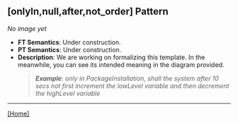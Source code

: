 ## [onlyIn,null,after,not_order] Pattern
_No image yet_
 * **FT Semantics**: Under construction.
 * **PT Semantics**: Under construction.
 * **Description**: We are working on formalizing this template. In the meanwhile, you can see its intended meaning in the diagram provided.
   > **_Example_**: _only in PackageInstallation,   shall the system  after 10 secs not first  increment the lowLevel variable and then  decrement the highLevel variable_   
***
[[Home]](../semantics.md)